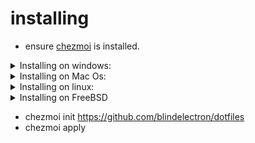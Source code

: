 # installing

* ensure [chezmoi](https://github.com/twpayne/chezmoi) is installed.

<details>
<summary>Installing on windows:</summary>
1. scoop:
```console
$ scoop install chezmoi
```
2. choco:
```console
$ choco install chezmoi
```
3. winget:
```console
$ winget install twpayne.chezmoi
```
</details>

<details>
<summary>Installing on Mac Os:</summary>
1. homebrew:
```console
$ brew install chezmoi
```
2. macports:
```console
$ port install chezmoi
```
</details>

<details>
<summary>Installing on linux:</summary>
1. alpine:
```console
$ apk add chezmoi
 ```
 2. arch:
 ```console
$ pacman -S chezmoi
 ```
 3. nix os:
 ```console
$ nix-env -i chezmoi
 ```
 4. opensuse:
 ```console
$ zypper install chezmoi
```
5. termux:
```console
$ pkg install chezmoi
```
6. void linux:
```console
$ xbps-install -S chezmoi
```
7. ubuntu/snap:
```console
$ snap install chezmoi --classic
```
</details>

<details>
<summary>Installing on FreeBSD</summary>
1. pkg:
```
$ pkg install chezmoi
```
</details>

* chezmoi init https://github.com/blindelectron/dotfiles
* chezmoi apply